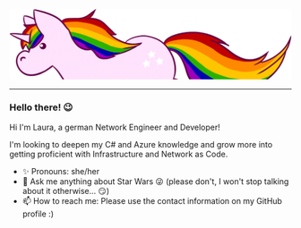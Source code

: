 ![Unicorn with rainbow colored hair](static/header.png)
___


### Hello there! 😉

Hi I'm Laura, a german Network Engineer and Developer!

I'm looking to deepen my C# and Azure knowledge and grow more into getting proficient with Infrastructure and Network as Code.

- ✨ Pronouns: she/her
- 💬 Ask me anything about Star Wars 😜 (please don't, I won't stop talking about it otherwise... 😏)
- 📫 How to reach me: Please use the contact information on my GitHub profile :)
